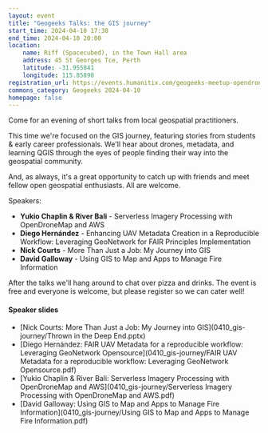 ```yaml
---
layout: event
title: "Geogeeks Talks: the GIS journey"
start_time: 2024-04-10 17:30
end_time: 2024-04-10 20:00
location:
    name: Riff (Spacecubed), in the Town Hall area
    address: 45 St Georges Tce, Perth
    latitude: -31.955841
    longitude: 115.85898
registration_url: https://events.humanitix.com/geogeeks-meetup-opendronemap-qgis-impressions-uav-metadata
commons_category: Geogeeks 2024-04-10
homepage: false
---
```


Come for an evening of short talks from local geospatial practitioners.

This time we're focused on the GIS journey, featuring stories from students & early career professionals. We'll hear about drones, metadata, and learning QGIS through the eyes of people finding their way into the geospatial community.

And, as always, it's a great opportunity to catch up with friends and meet fellow open geospatial enthusiasts. All are welcome.

Speakers:

- **Yukio Chaplin & River Bali** - Serverless Imagery Processing with OpenDroneMap and AWS
- **Diego Hernández** - Enhancing UAV Metadata Creation in a Reproducible Workflow: Leveraging GeoNetwork for FAIR Principles Implementation
- **Nick Courts** - More Than Just a Job: My Journey into GIS
- **David Galloway** - Using GIS to Map and Apps to Manage Fire Information

After the talks we'll hang around to chat over pizza and drinks. The event is free and everyone is welcome, but please register so we can cater well!

#### Speaker slides

* [Nick Courts: More Than Just a Job: My Journey into GIS](0410_gis-journey/Thrown in the Deep End.pptx)
* [Diego Hernández: FAIR UAV Metadata for a reproducible workflow: Leveraging GeoNetwork Opensource](0410_gis-journey/FAIR UAV Metadata for a reproducible workflow: Leveraging GeoNetwork Opensource.pdf)
* [Yukio Chaplin & River Bali: Serverless Imagery Processing with OpenDroneMap and AWS](0410_gis-journey/Serverless Imagery Processing with OpenDroneMap and AWS.pdf)
* [David Galloway: Using GIS to Map and Apps to Manage Fire Information](0410_gis-journey/Using GIS to Map and Apps to Manage Fire Information.pdf)
